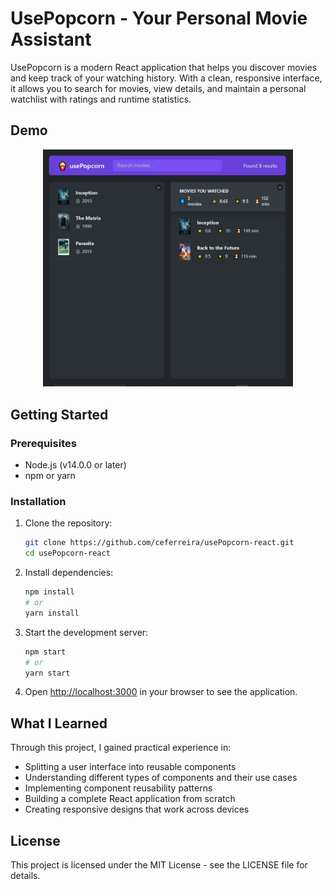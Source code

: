 # UsePopcorn - Your Personal Movie Assistant

UsePopcorn is a modern React application that helps you discover movies and keep track of your watching history. With a clean, responsive interface, it allows you to search for movies, view details, and maintain a personal watchlist with ratings and runtime statistics.

## Demo


<p align="center">
  <img src="public/usePopcorn.PNG" alt="Screenshot" width="400" />
</p>


##  Getting Started

### Prerequisites

- Node.js (v14.0.0 or later)
- npm or yarn

### Installation

1. Clone the repository:
   ```bash
   git clone https://github.com/ceferreira/usePopcorn-react.git
   cd usePopcorn-react
   ```

2. Install dependencies:
   ```bash
   npm install
   # or
   yarn install
   ```

3. Start the development server:
   ```bash
   npm start
   # or
   yarn start
   ```

4. Open [http://localhost:3000](http://localhost:3000) in your browser to see the application.


##  What I Learned

Through this project, I gained practical experience in:

- Splitting a user interface into reusable components
- Understanding different types of components and their use cases
- Implementing component reusability patterns
- Building a complete React application from scratch
- Creating responsive designs that work across devices



## License

This project is licensed under the MIT License - see the LICENSE file for details.

